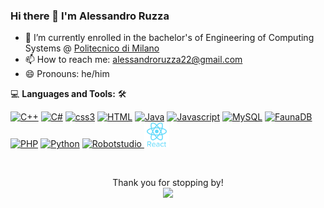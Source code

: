 ### Hi there 👋 I'm Alessandro Ruzza

- 🌱 I’m currently enrolled in the bachelor's of Engineering of Computing Systems @ <a href="https://polimi.it" target="_blank"> Politecnico di Milano </a>
- 📫 How to reach me: alessandroruzza22@gmail.com
- 😄 Pronouns: he/him
<!--
**AlessandroRuzza/AlessandroRuzza** is a ✨ _special_ ✨ repository because its `README.md` (this file) appears on your GitHub profile.

Here are some ideas to get you started:
- 🔭 I’m currently working on ...
- 👯 I’m looking to collaborate on ...
- 🤔 I’m looking for help with ...
- 💬 Ask me about ...
- ⚡ Fun fact: ...
-->
💻 **Languages and Tools:** 🛠️<br>
<p align="left"> 
  <a href="https://www.cplusplus.com/" target="_blank"> <img src="https://cdn.worldvectorlogo.com/logos/c.svg" alt="C++" width="40" height="40"/></a>
  <a href="https://docs.microsoft.com/en-us/dotnet/csharp/" target="_blank"> <img src="https://cdn.worldvectorlogo.com/logos/c--4.svg" alt="C#" width="40" height="40"/></a>
  <a href="https://developer.mozilla.org/en-US/docs/Web/CSS" target="_blank"> <img src="https://cdn.worldvectorlogo.com/logos/css-3.svg" alt="css3" width="40" height="40"/></a>
  <a href="https://developer.mozilla.org/en-US/docs/Learn/Getting_started_with_the_web/HTML_basics" target="_blank"> <img src="https://cdn.worldvectorlogo.com/logos/html-1.svg" alt="HTML" width="40" height="40"/></a>
  <a href="https://www.java.com/" target="_blank"> <img src="https://cdn.worldvectorlogo.com/logos/java-4.svg" alt="Java" width="40" height="40"/></a>
  <a href="https://www.javascript.com/" target="_blank"> <img src="https://cdn.worldvectorlogo.com/logos/logo-javascript.svg" alt="Javascript" width="40" height="40"/></a>
  <a href="https://www.mysql.com/" target="_blank"> <img src="https://cdn.worldvectorlogo.com/logos/mysql-6.svg" alt="MySQL" width="40" height="40"/></a>
  <a href="https://www.fauna.com/" target="_blank"> <img src="https://www.svgrepo.com/show/373592/fauna.svg" alt="FaunaDB" width="40" height="40"/></a>
  <a href="https://www.php.net/" target="_blank"> <img src="https://cdn.worldvectorlogo.com/logos/php-1.svg" alt="PHP" width="40" height="40"/></a>
  <a href="https://www.python.org/" target="_blank"> <img src="https://cdn.worldvectorlogo.com/logos/python-5.svg" alt="Python" width="40" height="40"/></a>
  <a href="https://new.abb.com/products/robotics/de/robotstudio" target="_blank"> <img src= "https://camo.githubusercontent.com/b59eabe11a647f58d186be8c69f8e4a1f0e2a922ae551a0b5b89e4097d9dfe1e/68747470733a2f2f73746f72652d696d616765732e732d6d6963726f736f66742e636f6d2f696d6167652f617070732e33363931382e31333536353833363731303038323532342e32353361636538642d353233622d343861302d613366332d6532396339643339396530662e65336236663433372d333462652d346462332d383631392d373365323863373161386434" alt="Robotstudio" width"40" height="40"/> </a>
  <a href="https://reactjs.org/" target="_blank"> <img src="https://raw.githubusercontent.com/devicons/devicon/master/icons/react/react-original-wordmark.svg" alt="react" width="40" height="40"/> </a>
  
</p>
<br><be>


<p align="center"> 
  Thank you for stopping by!<br>
  <img src="https://profile-counter.glitch.me/AlessandroRuzza/count.svg" />
</p>
